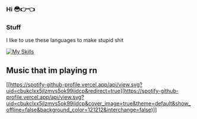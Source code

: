 ### Hi 😳👉👈



### Stuff
I like to use these languages to make stupid shit


[![My Skills](https://skillicons.dev/icons?i=lua,python)](https://skillicons.dev)



## Music that im playing rn
[[https://spotify-github-profile.vercel.app/api/view.svg?uid=cbukclxx5jlzmvs5ok99iidcp&redirect=true][https://spotify-github-profile.vercel.app/api/view.svg?uid=cbukclxx5jlzmvs5ok99iidcp&cover_image=true&theme=default&show_offline=false&background_color=121212&interchange=false)]]
